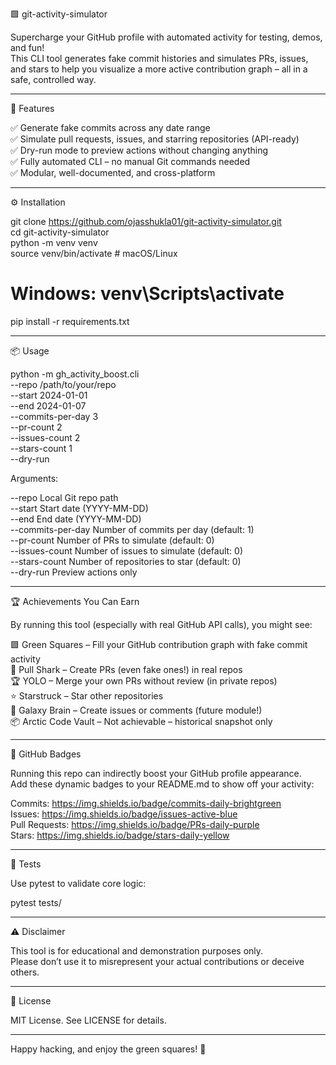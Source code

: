 🟩 git-activity-simulator

Supercharge your GitHub profile with automated activity for testing, demos, and fun!  
This CLI tool generates fake commit histories and simulates PRs, issues, and stars to help you visualize a more active contribution graph – all in a safe, controlled way.

---

🚀 Features

✅ Generate fake commits across any date range  
✅ Simulate pull requests, issues, and starring repositories (API-ready)  
✅ Dry-run mode to preview actions without changing anything  
✅ Fully automated CLI – no manual Git commands needed  
✅ Modular, well-documented, and cross-platform  

---

⚙️ Installation

git clone https://github.com/ojasshukla01/git-activity-simulator.git  
cd git-activity-simulator  
python -m venv venv  
source venv/bin/activate  # macOS/Linux  
# Windows: venv\Scripts\activate  
pip install -r requirements.txt  

---

📦 Usage

python -m gh_activity_boost.cli \
  --repo /path/to/your/repo \
  --start 2024-01-01 \
  --end 2024-01-07 \
  --commits-per-day 3 \
  --pr-count 2 \
  --issues-count 2 \
  --stars-count 1 \
  --dry-run

Arguments:

--repo             Local Git repo path  
--start            Start date (YYYY-MM-DD)  
--end              End date (YYYY-MM-DD)  
--commits-per-day  Number of commits per day (default: 1)  
--pr-count         Number of PRs to simulate (default: 0)  
--issues-count     Number of issues to simulate (default: 0)  
--stars-count      Number of repositories to star (default: 0)  
--dry-run          Preview actions only  

---

🏆 Achievements You Can Earn

By running this tool (especially with real GitHub API calls), you might see:

🟩 Green Squares          – Fill your GitHub contribution graph with fake commit activity  
🏁 Pull Shark             – Create PRs (even fake ones!) in real repos  
🏆 YOLO                   – Merge your own PRs without review (in private repos)  
⭐ Starstruck             – Star other repositories  
💬 Galaxy Brain           – Create issues or comments (future module!)  
📦 Arctic Code Vault      – Not achievable – historical snapshot only  

---

🎨 GitHub Badges

Running this repo can indirectly boost your GitHub profile appearance.  
Add these dynamic badges to your README.md to show off your activity:

Commits: https://img.shields.io/badge/commits-daily-brightgreen  
Issues: https://img.shields.io/badge/issues-active-blue  
Pull Requests: https://img.shields.io/badge/PRs-daily-purple  
Stars: https://img.shields.io/badge/stars-daily-yellow  

---

🧪 Tests

Use pytest to validate core logic:

pytest tests/

---

⚠️ Disclaimer

This tool is for educational and demonstration purposes only.  
Please don’t use it to misrepresent your actual contributions or deceive others.

---

📄 License

MIT License. See LICENSE for details.

---

Happy hacking, and enjoy the green squares! 🌟
